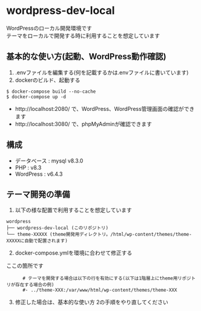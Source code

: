 # wordpress-dev-local
WordPressのローカル開発環境です  
テーマをローカルで開発する時に利用することを想定しています

## 基本的な使い方(起動、WordPress動作確認)

1. .envファイルを編集する(何を記載するかは.envファイルに書いています)
2. dockerのビルド、起動する

```
$ docker-compose build --no-cache
$ docker-compose up -d
```

* http://localhost:2080/ で、WordPress、WordPress管理画面の確認ができます
* http://localhost:3080/ で、phpMyAdminが確認できます

## 構成

* データベース : mysql v8.3.0
* PHP : v8.3
* WordPress : v6.4.3

## テーマ開発の準備

1. 以下の様な配置で利用することを想定しています

```
wordpress
├── wordpress-dev-local (このリポジトリ)
└── theme-XXXXX (theme開発用ディレクトリ。/html/wp-content/themes/theme-XXXXXに自動で配置されます)
```

2. docker-compose.ymlを環境に合わせて修正する

ここの箇所です

```
      # テーマを開発する場合は以下の行を有効にする(以下は1階層上にtheme用リポジトリが存在する場合の例)
      #- ../theme-XXX:/var/www/html/wp-content/themes/theme-XXX
```

3. 修正した場合は、基本的な使い方 2の手順をやり直してください
